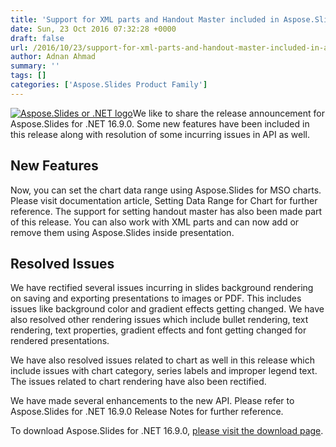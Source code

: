```yaml
---
title: 'Support for XML parts and Handout Master included in Aspose.Slides for .NET 16.9.0'
date: Sun, 23 Oct 2016 07:32:28 +0000
draft: false
url: /2016/10/23/support-for-xml-parts-and-handout-master-included-in-aspose.slides-for-.net-16.9.0/
author: Adnan Ahmad
summary: ''
tags: []
categories: ['Aspose.Slides Product Family']
---
```


[![][1]](https://blog.aspose.com/wp-content/uploads/sites/2/2013/08/aspose-Slides-for-net_100.png)We like to share the release announcement for Aspose.Slides for .NET 16.9.0. Some new features have been included in this release along with resolution of some incurring issues in API as well.

## New Features

Now, you can set the chart data range using Aspose.Slides for MSO charts. Please visit documentation article, Setting Data Range for Chart for further reference. The support for setting handout master has also been made part of this release. You can also work with XML parts and can now add or remove them using Aspose.Slides inside presentation.

## Resolved Issues

We have rectified several issues incurring in slides background rendering on saving and exporting presentations to images or PDF. This includes issues like background color and gradient effects getting changed. We have also resolved other rendering issues which include bullet rendering, text rendering, text properties, gradient effects and font getting changed for rendered presentations.

We have also resolved issues related to chart as well in this release which include issues with chart category, series labels and improper legend text. The issues related to chart rendering have also been rectified.

We have made several enhancements to the new API. Please refer to Aspose.Slides for .NET 16.9.0 Release Notes for further reference.

To download Aspose.Slides for .NET 16.9.0, [please visit the download page][2].




[1]: https://blog.aspose.com/wp-content/uploads/sites/2/2013/08/aspose-Slides-for-net_100.png "Aspose.Slides or .NET logo"
[2]: https://downloads.aspose.com/slides/net/




